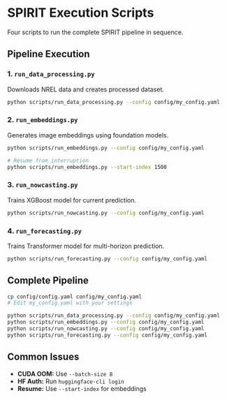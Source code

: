 # SPIRIT Execution Scripts

Four scripts to run the complete SPIRIT pipeline in sequence.

## Pipeline Execution

### 1. `run_data_processing.py`
Downloads NREL data and creates processed dataset.

```bash
python scripts/run_data_processing.py --config config/my_config.yaml
```


### 2. `run_embeddings.py`
Generates image embeddings using foundation models.

```bash
python scripts/run_embeddings.py --config config/my_config.yaml

# Resume from interruption
python scripts/run_embeddings.py --start-index 1500
```

### 3. `run_nowcasting.py`
Trains XGBoost model for current prediction.

```bash
python scripts/run_nowcasting.py --config config/my_config.yaml
```


### 4. `run_forecasting.py`
Trains Transformer model for multi-horizon prediction.

```bash
python scripts/run_forecasting.py --config config/my_config.yaml
```


## Complete Pipeline

```bash
cp config/config.yaml config/my_config.yaml
# Edit my_config.yaml with your settings

python scripts/run_data_processing.py --config config/my_config.yaml
python scripts/run_embeddings.py --config config/my_config.yaml
python scripts/run_nowcasting.py --config config/my_config.yaml
python scripts/run_forecasting.py --config config/my_config.yaml
```

## Common Issues

- **CUDA OOM:** Use `--batch-size 8`
- **HF Auth:** Run `huggingface-cli login`
- **Resume:** Use `--start-index` for embeddings
